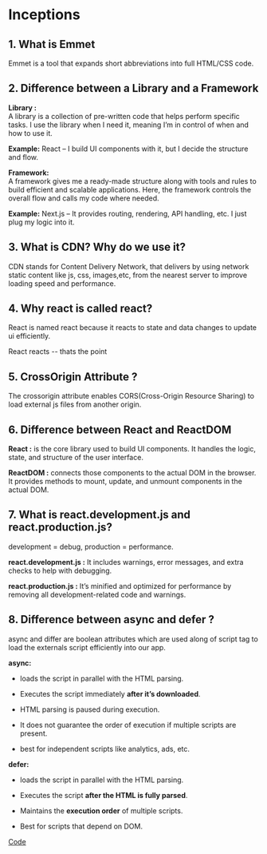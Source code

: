 # Inceptions

## 1. What is Emmet
Emmet is a tool that expands short abbreviations into full HTML/CSS code.

## 2. Difference between a Library and a Framework

**Library :**  
A library is a collection of pre-written code that helps perform specific tasks. I use the library when I need it, meaning I’m in control of when and how to use it.

**Example:** React – I build UI components with it, but I decide the structure and flow.

**Framework:**  
A framework gives me a ready-made structure along with tools and rules to build efficient and scalable applications. Here, the framework controls the overall flow and calls my code where needed. 

**Example:** Next.js – It provides routing, rendering, API handling, etc. I just plug my logic into it.



## 3. What is CDN? Why do we use it?
CDN stands for Content Delivery Network, that delivers by using network static content like js, css, images,etc, from the nearest server to improve loading speed and performance.

## 4. Why react is called react?
React is named react because it reacts to state and data changes to update ui efficiently.

React reacts -- thats the point

## 5. CrossOrigin Attribute ?
The crossorigin attribute enables CORS(Cross-Origin Resource Sharing) to load external js files from another origin.

## 6. Difference between React and ReactDOM
**React :**   is the core library used to build UI components. It handles the logic, state, and structure of the user interface.

**ReactDOM :** connects those components to the actual DOM in the browser. It provides methods to mount, update, and unmount components in the actual DOM.

## 7. What is react.development.js and react.production.js?
development = debug, production = performance.

**react.development.js :** It includes warnings, error messages, and extra checks to help with debugging.

**react.production.js :** It’s minified and optimized for performance by removing all development-related code and warnings.


## 8. Difference between async and defer ?
async and differ are boolean attributes which are used along of script tag to load the externals script efficiently into our app.

**async:** 
- loads the script in parallel with the HTML parsing.
- Executes the script immediately **after it’s downloaded**.
- HTML parsing is paused during execution.  
 - It does not guarantee the order of execution if multiple scripts are present.

- best for independent scripts like analytics, ads, etc.

**defer:**
- loads the script in parallel with the HTML parsing.
- Executes the script **after the HTML is fully parsed**.

- Maintains the **execution order** of multiple scripts.

- Best for scripts that depend on DOM.

[Code](../coding-basics/index.html)